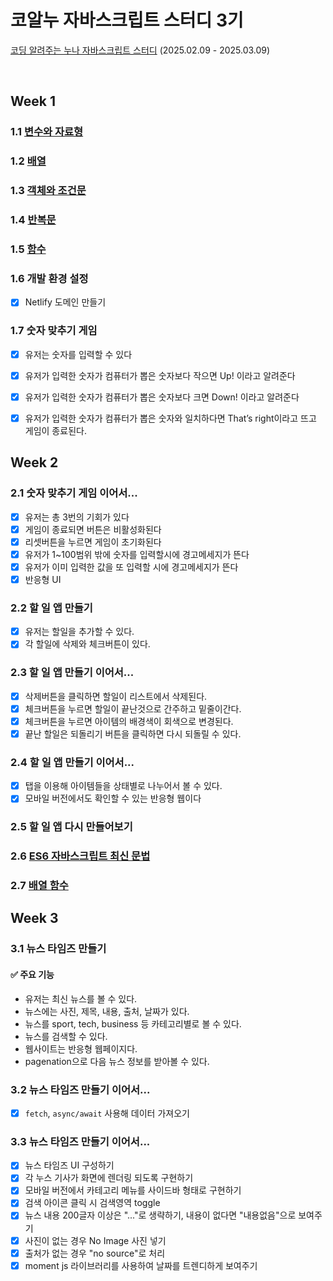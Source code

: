 # 코알누 자바스크립트 스터디 3기
[코딩 알려주는 누나 자바스크립트 스터디](https://codingnoona.thinkific.com/pages/3c7ff4) (2025.02.09 - 2025.03.09)

<br/>

## Week 1
### 1.1 [변수와 자료형](https://hackmd.io/@qEGG2y5qSJeoFpoWLh1Dzw/BJ_D0MwF1x)
### 1.2 [배열](https://hackmd.io/@qEGG2y5qSJeoFpoWLh1Dzw/HyrORqvK1x)
### 1.3 [객체와 조건문](https://hackmd.io/@qEGG2y5qSJeoFpoWLh1Dzw/S1VhFqDFyg)
### 1.4 [반복문](https://hackmd.io/@qEGG2y5qSJeoFpoWLh1Dzw/ByEUFjDFJx)
### 1.5 [함수](https://hackmd.io/@qEGG2y5qSJeoFpoWLh1Dzw/B1pyKXitkg)
### 1.6 개발 환경 설정
  - [x] Netlify 도메인 만들기 
### 1.7 숫자 맞추기 게임

  - [x] 유저는 숫자를 입력할 수 있다
  - [x] 유저가 입력한 숫자가 컴퓨터가 뽑은 숫자보다 작으면 Up! 이라고 알려준다
  - [x] 유저가 입력한 숫자가 컴퓨터가 뽑은 숫자보다 크면 Down! 이라고 알려준다
  - [x] 유저가 입력한 숫자가 컴퓨터가 뽑은 숫자와 일치하다면 That’s right이라고 뜨고 게임이 종료된다.


## Week 2
### 2.1 숫자 맞추기 게임 이어서...
  - [x] 유저는 총 3번의 기회가 있다
  - [x] 게임이 종료되면 버튼은 비활성화된다
  - [x] 리셋버튼을 누르면 게임이 초기화된다
  - [x] 유저가 1~100범위 밖에 숫자를 입력할시에 경고메세지가 뜬다
  - [x] 유저가 이미 입력한 값을 또 입력할 시에 경고메세지가 뜬다
  - [x] 반응형 UI
### 2.2 할 일 앱 만들기
  - [x] 유저는 할일을 추가할 수 있다.
  - [x] 각 할일에 삭제와 체크버튼이 있다.
### 2.3 할 일 앱 만들기 이어서...
  - [x] 삭제버튼을 클릭하면 할일이 리스트에서 삭제된다.
  - [x] 체크버튼을 누르면 할일이 끝난것으로 간주하고 밑줄이간다.
  - [x] 체크버튼을 누르면 아이템의 배경색이 회색으로 변경된다.
  - [x] 끝난 할일은 되돌리기 버튼을 클릭하면 다시 되돌릴 수 있다.
### 2.4 할 일 앱 만들기 이어서...
  - [x] 탭을 이용해 아이템들을 상태별로 나누어서 볼 수 있다.
  - [x] 모바일 버전에서도 확인할 수 있는 반응형 웹이다
### 2.5 할 일 앱 다시 만들어보기
### 2.6 [ES6 자바스크립트 최신 문법](https://hackmd.io/@qEGG2y5qSJeoFpoWLh1Dzw/Byiq3VU9kg)
### 2.7 [배열 함수](https://hackmd.io/@qEGG2y5qSJeoFpoWLh1Dzw/r1yTMZv91l)

## Week 3
### 3.1 뉴스 타임즈 만들기
#### ✅ 주요 기능
- 유저는 최신 뉴스를 볼 수 있다.
- 뉴스에는 사진, 제목, 내용, 출처, 날짜가 있다.
- 뉴스를 sport, tech, business 등 카테고리별로 볼 수 있다.
- 뉴스를 검색할 수 있다.
- 웹사이트는 반응형 웹페이지다.
- pagenation으로 다음 뉴스 정보를 받아볼 수 있다.
### 3.2 뉴스 타임즈 만들기 이어서...
- [x] `fetch`, `async/await` 사용해 데이터 가져오기
### 3.3 뉴스 타임즈 만들기 이어서...
- [x] 뉴스 타임즈 UI 구성하기
- [x] 각 누스 기사가 화면에 렌더링 되도록 구현하기
- [x] 모바일 버전에서 카테고리 메뉴를 사이드바 형태로 구현하기
- [x] 검색 아이콘 클릭 시 검색영역 toggle
- [x] 뉴스 내용 200글자 이상은 "..."로 생략하기, 내용이 없다면 "내용없음"으로 보여주기
- [x] 사진이 없는 경우 No Image 사진 넣기
- [x] 출처가 없는 경우 "no source"로 처리
- [x] moment js 라이브러리를 사용하여 날짜를 트렌디하게 보여주기
